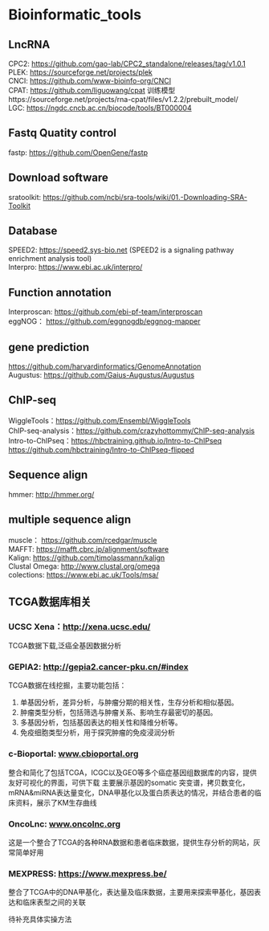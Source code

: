 # Bioinformatic_tools
## LncRNA
CPC2: https://github.com/gao-lab/CPC2_standalone/releases/tag/v1.0.1<br>
PLEK: https://sourceforge.net/projects/plek<br>
CNCI: https://github.com/www-bioinfo-org/CNCI<br>
CPAT: https://github.com/liguowang/cpat   训练模型https://sourceforge.net/projects/rna-cpat/files/v1.2.2/prebuilt_model/<br>
LGC:  https://ngdc.cncb.ac.cn/biocode/tools/BT000004<br>

## Fastq Quatity control
fastp: https://github.com/OpenGene/fastp<br>

## Download software
sratoolkit: https://github.com/ncbi/sra-tools/wiki/01.-Downloading-SRA-Toolkit<br>

## Database
SPEED2: https://speed2.sys-bio.net  (SPEED2 is a signaling pathway enrichment analysis tool)<br>
Interpro: https://www.ebi.ac.uk/interpro/<br>

## Function annotation
Interproscan: https://github.com/ebi-pf-team/interproscan<br>
eggNOG： https://github.com/eggnogdb/eggnog-mapper<br>

## gene prediction
https://github.com/harvardinformatics/GenomeAnnotation<br>
Augustus: https://github.com/Gaius-Augustus/Augustus<br>

## ChIP-seq
WiggleTools：https://github.com/Ensembl/WiggleTools<br>
ChIP-seq-analysis：https://github.com/crazyhottommy/ChIP-seq-analysis<br>
Intro-to-ChIPseq：https://hbctraining.github.io/Intro-to-ChIPseq  https://github.com/hbctraining/Intro-to-ChIPseq-flipped<br>

## Sequence align
hmmer: http://hmmer.org/<br>

## multiple sequence align
muscle： https://github.com/rcedgar/muscle<br>
MAFFT: https://mafft.cbrc.jp/alignment/software<br>
Kalign: https://github.com/timolassmann/kalign<br>
Clustal Omega: http://www.clustal.org/omega<br>
colections: https://www.ebi.ac.uk/Tools/msa/<br>

## TCGA数据库相关
### UCSC Xena：http://xena.ucsc.edu/<br>
TCGA数据下载,泛癌全基因数据分析<br>
### GEPIA2: http://gepia2.cancer-pku.cn/#index<br>
TCGA数据在线挖掘，主要功能包括：
1. 单基因分析，差异分析，与肿瘤分期的相关性，生存分析和相似基因。
2. 肿瘤类型分析，包括筛选与肿瘤关系、影响生存最密切的基因。
3. 多基因分析，包括基因表达的相关性和降维分析等。
4. 免疫细胞类型分析，用于探究肿瘤的免疫浸润分析<br>
### c-Bioportal: www.cbioportal.org<br>
整合和简化了包括TCGA，ICGC以及GEO等多个癌症基因组数据库的内容，提供友好可视化的界面，可供下载
主要展示基因的somatic 突变谱，拷贝数变化，mRNA&miRNA表达量变化，DNA甲基化以及蛋白质表达的情况，并结合患者的临床资料，展示了KM生存曲线<br>
### OncoLnc: www.oncolnc.org<br>
这是一个整合了TCGA的各种RNA数据和患者临床数据，提供生存分析的网站，灰常简单好用<br>
### MEXPRESS: https://www.mexpress.be/<br>
整合了TCGA中的DNA甲基化，表达量及临床数据，主要用来探索甲基化，基因表达和临床表型之间的关联<br>

待补充具体实操方法

